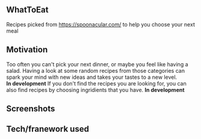 ## WhatToEat
Recipes picked from https://spoonacular.com/ to help you choose your next meal

## Motivation
Too often you can't pick your next dinner, or maybe you feel like having a salad. Having a look at some random recipes from those categories can spark your mind with new ideas and takes your tastes to a new level. <br />
<b>In development</b> If you don't find the recipes you are looking for, you can also find recipes by choosing ingridients that you have. <b>In development</b>

## Screenshots

## Tech/franework used


